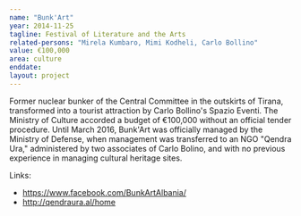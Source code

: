 ```yaml
---
name: "Bunk'Art"
year: 2014-11-25
tagline: Festival of Literature and the Arts
related-persons: "Mirela Kumbaro, Mimi Kodheli, Carlo Bollino"
value: €100,000
area: culture
enddate:
layout: project
---
```

Former nuclear bunker of the Central Committee in the outskirts of Tirana, transformed into a tourist attraction by Carlo Bollino's Spazio Eventi. The Ministry of Culture accorded a budget of €100,000 without an official tender procedure. Until March 2016, Bunk'Art was officially managed by the Ministry of Defense, when management was transferred to an NGO "Qendra Ura," administered by two associates of Carlo Bolino, and with no previous experience in managing cultural heritage sites.

Links:
* <https://www.facebook.com/BunkArtAlbania/>
* <http://qendraura.al/home>
